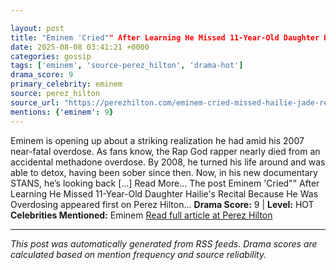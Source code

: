 ```yaml
---

layout: post
title: "Eminem 'Cried"" After Learning He Missed 11-Year-Old Daughter Hailie's Recital Because He Was Overdosing""
date: 2025-08-08 03:41:21 +0000
categories: gossip
tags: ['eminem', 'source-perez_hilton', 'drama-hot']
drama_score: 9
primary_celebrity: eminem
source: perez_hilton
source_url: "https://perezhilton.com/eminem-cried-missed-hailie-jade-recital-because-overdose/""
mentions: {'eminem': 9}
---
```


Eminem is opening up about a striking realization he had amid his 2007 near-fatal overdose. As fans know, the Rap God rapper nearly died from an accidental methadone overdose. By 2008, he turned his life around and was able to detox, having been sober since then. Now, in his new documentary STANS, he’s looking back [...] Read More... The post Eminem 'Cried"" After Learning He Missed 11-Year-Old Daughter Hailie's Recital Because He Was Overdosing appeared first on Perez Hilton... **Drama Score:** 9 | **Level:** HOT **Celebrities Mentioned:** Eminem [Read full article at Perez Hilton](https://perezhilton.com/eminem-cried-missed-hailie-jade-recital-because-overdose/)

---

*This post was automatically generated from RSS feeds. Drama scores are calculated based on mention frequency and source reliability.*